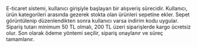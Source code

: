 
E-ticaret sistemi, kullanıcı girişiyle başlayan bir alışveriş sürecidir. Kullanıcı, ürün kategorileri arasında gezerek stokta olan ürünleri sepetine ekler. Sepet görüntülenip düzenlendikten sonra kullanıcı varsa indirim kodu uygular. Sipariş tutarı minimum 50 TL olmalı, 200 TL üzeri siparişlerde kargo ücretsiz olur. Son olarak ödeme yöntemi seçilir, sipariş onaylanır ve süreç tamamlanır.
